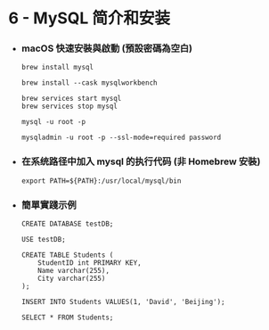 6 - MySQL 简介和安装
=====
* ### macOS 快速安裝與啟動 (預設密碼為空白)
    ```
    brew install mysql

    brew install --cask mysqlworkbench
    ```
    ```
    brew services start mysql
    brew services stop mysql
    ```
    ```
    mysql -u root -p
    ```
    ```
    mysqladmin -u root -p --ssl-mode=required password
    ```
* ### 在系统路径中加入 mysql 的执行代码 (非 Homebrew 安裝)
    ```
    export PATH=${PATH}:/usr/local/mysql/bin
    ```
* ### 簡單實踐示例
    ```
    CREATE DATABASE testDB;

    USE testDB;

    CREATE TABLE Students (
        StudentID int PRIMARY KEY, 
        Name varchar(255),
        City varchar(255)
    );

    INSERT INTO Students VALUES(1, 'David', 'Beijing');

    SELECT * FROM Students;
    ```
<br />
